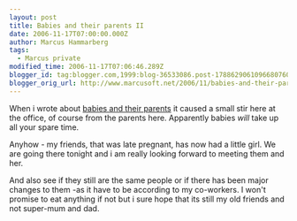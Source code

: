 ```yaml
---
layout: post
title: Babies and their parents II
date: 2006-11-17T07:00:00.000Z
author: Marcus Hammarberg
tags:
  - Marcus private
modified_time: 2006-11-17T07:06:46.289Z
blogger_id: tag:blogger.com,1999:blog-36533086.post-1788629061096680760
blogger_orig_url: http://www.marcusoft.net/2006/11/babies-and-their-parents-ii.html
---
```


When i wrote about [babies and their
parents](http://marcushammarberg.blogspot.com/2006/11/babies-and-parents.html)
it caused a small stir here at the office, of course from the parents
here. Apparently babies *will* take up all your spare time.

Anyhow - my friends, that was late pregnant, has now had a little girl.
We are going there tonight and i am really looking forward to meeting
them and her.

And also see if they still are the same people or if there has been
major changes to them -as it have to be according to my co-workers. I
won't promise to eat anything if not but i sure hope that its still my
old friends and not super-mum and dad.
